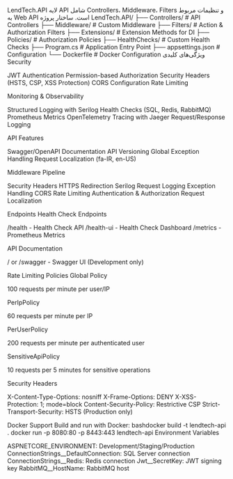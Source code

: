 LendTech.API
لایه API شامل Controllers، Middleware، Filters و تنظیمات مربوط به Web API است.
ساختار پروژه
LendTech.API/
├── Controllers/       # API Controllers
├── Middleware/       # Custom Middleware
├── Filters/          # Action & Authorization Filters
├── Extensions/       # Extension Methods for DI
├── Policies/         # Authorization Policies
├── HealthChecks/     # Custom Health Checks
├── Program.cs        # Application Entry Point
├── appsettings.json  # Configuration
└── Dockerfile        # Docker Configuration
ویژگی‌های کلیدی
Security

JWT Authentication
Permission-based Authorization
Security Headers (HSTS, CSP, XSS Protection)
CORS Configuration
Rate Limiting

Monitoring & Observability

Structured Logging with Serilog
Health Checks (SQL, Redis, RabbitMQ)
Prometheus Metrics
OpenTelemetry Tracing with Jaeger
Request/Response Logging

API Features

Swagger/OpenAPI Documentation
API Versioning
Global Exception Handling
Request Localization (fa-IR, en-US)

Middleware Pipeline

Security Headers
HTTPS Redirection
Serilog Request Logging
Exception Handling
CORS
Rate Limiting
Authentication & Authorization
Request Localization

Endpoints
Health Check Endpoints

/health - Health Check API
/health-ui - Health Check Dashboard
/metrics - Prometheus Metrics

API Documentation

/ or /swagger - Swagger UI (Development only)

Rate Limiting Policies
Global Policy

100 requests per minute per user/IP

PerIpPolicy

60 requests per minute per IP

PerUserPolicy

200 requests per minute per authenticated user

SensitiveApiPolicy

10 requests per 5 minutes for sensitive operations

Security Headers

X-Content-Type-Options: nosniff
X-Frame-Options: DENY
X-XSS-Protection: 1; mode=block
Content-Security-Policy: Restrictive CSP
Strict-Transport-Security: HSTS (Production only)

Docker Support
Build and run with Docker:
bashdocker build -t lendtech-api .
docker run -p 8080:80 -p 8443:443 lendtech-api
Environment Variables

ASPNETCORE_ENVIRONMENT: Development/Staging/Production
ConnectionStrings__DefaultConnection: SQL Server connection
ConnectionStrings__Redis: Redis connection
Jwt__SecretKey: JWT signing key
RabbitMQ__HostName: RabbitMQ host
